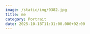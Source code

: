 ```yaml
---
image: /static/img/0382.jpg
title: me
category: Portrait
date: 2025-10-18T11:31:00.000+02:00
---
```

